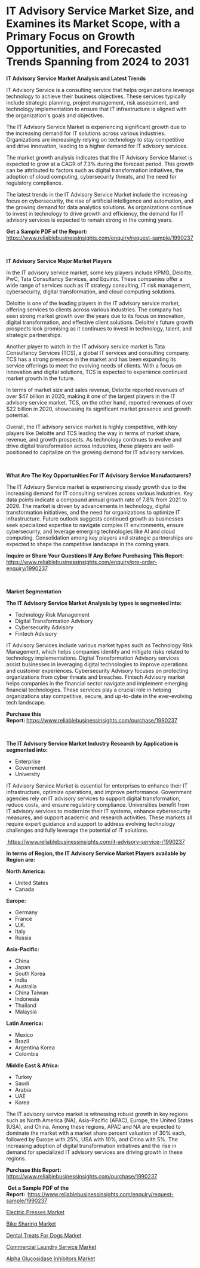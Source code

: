 <p><h1>IT Advisory Service Market Size, and Examines its Market Scope, with a Primary Focus on Growth Opportunities, and Forecasted Trends Spanning from 2024 to 2031</h1></p><p><strong>IT Advisory Service Market Analysis and Latest Trends</strong></p>
<p><p>IT Advisory Service is a consulting service that helps organizations leverage technology to achieve their business objectives. These services typically include strategic planning, project management, risk assessment, and technology implementation to ensure that IT infrastructure is aligned with the organization's goals and objectives.</p><p>The IT Advisory Service Market is experiencing significant growth due to the increasing demand for IT solutions across various industries. Organizations are increasingly relying on technology to stay competitive and drive innovation, leading to a higher demand for IT advisory services.</p><p>The market growth analysis indicates that the IT Advisory Service Market is expected to grow at a CAGR of 7.3% during the forecast period. This growth can be attributed to factors such as digital transformation initiatives, the adoption of cloud computing, cybersecurity threats, and the need for regulatory compliance.</p><p>The latest trends in the IT Advisory Service Market include the increasing focus on cybersecurity, the rise of artificial intelligence and automation, and the growing demand for data analytics solutions. As organizations continue to invest in technology to drive growth and efficiency, the demand for IT advisory services is expected to remain strong in the coming years.</p></p>
<p><strong>Get a Sample PDF of the Report:&nbsp;</strong> <a href="https://www.reliablebusinessinsights.com/enquiry/request-sample/1990237">https://www.reliablebusinessinsights.com/enquiry/request-sample/1990237</a></p>
<p>&nbsp;</p>
<p><strong>IT Advisory Service Major Market Players</strong></p>
<p><p>In the IT advisory service market, some key players include KPMG, Deloitte, PwC, Tata Consultancy Services, and Equinix. These companies offer a wide range of services such as IT strategy consulting, IT risk management, cybersecurity, digital transformation, and cloud computing solutions.</p><p>Deloitte is one of the leading players in the IT advisory service market, offering services to clients across various industries. The company has seen strong market growth over the years due to its focus on innovation, digital transformation, and effective client solutions. Deloitte's future growth prospects look promising as it continues to invest in technology, talent, and strategic partnerships.</p><p>Another player to watch in the IT advisory service market is Tata Consultancy Services (TCS), a global IT services and consulting company. TCS has a strong presence in the market and has been expanding its service offerings to meet the evolving needs of clients. With a focus on innovation and digital solutions, TCS is expected to experience continued market growth in the future.</p><p>In terms of market size and sales revenue, Deloitte reported revenues of over $47 billion in 2020, making it one of the largest players in the IT advisory service market. TCS, on the other hand, reported revenues of over $22 billion in 2020, showcasing its significant market presence and growth potential.</p><p>Overall, the IT advisory service market is highly competitive, with key players like Deloitte and TCS leading the way in terms of market share, revenue, and growth prospects. As technology continues to evolve and drive digital transformation across industries, these players are well-positioned to capitalize on the growing demand for IT advisory services.</p></p>
<p>&nbsp;</p>
<p><strong>What Are The Key Opportunities For IT Advisory Service Manufacturers?</strong></p>
<p><p>The IT Advisory Service market is experiencing steady growth due to the increasing demand for IT consulting services across various industries. Key data points indicate a compound annual growth rate of 7.8% from 2021 to 2026. The market is driven by advancements in technology, digital transformation initiatives, and the need for organizations to optimize IT infrastructure. Future outlook suggests continued growth as businesses seek specialized expertise to navigate complex IT environments, ensure cybersecurity, and leverage emerging technologies like AI and cloud computing. Consolidation among key players and strategic partnerships are expected to shape the competitive landscape in the coming years.</p></p>
<p><strong>Inquire or Share Your Questions If Any Before Purchasing This Report:</strong> <a href="https://www.reliablebusinessinsights.com/enquiry/pre-order-enquiry/1990237">https://www.reliablebusinessinsights.com/enquiry/pre-order-enquiry/1990237</a></p>
<p>&nbsp;</p>
<p><strong>Market Segmentation</strong></p>
<p><strong>The IT Advisory Service Market Analysis by types is segmented into:</strong></p>
<p><ul><li>Technology Risk Management</li><li>Digital Transformation Advisory</li><li>Cybersecurity Advisory</li><li>Fintech Advisory</li></ul></p>
<p><p>IT Advisory Services include various market types such as Technology Risk Management, which helps companies identify and mitigate risks related to technology implementations. Digital Transformation Advisory services assist businesses in leveraging digital technologies to improve operations and customer experiences. Cybersecurity Advisory focuses on protecting organizations from cyber threats and breaches. Fintech Advisory market helps companies in the financial sector navigate and implement emerging financial technologies. These services play a crucial role in helping organizations stay competitive, secure, and up-to-date in the ever-evolving tech landscape.</p></p>
<p><strong>Purchase this Report:&nbsp;</strong><a href="https://www.reliablebusinessinsights.com/purchase/1990237">https://www.reliablebusinessinsights.com/purchase/1990237</a></p>
<p>&nbsp;</p>
<p><strong>The IT Advisory Service Market Industry Research by Application is segmented into:</strong></p>
<p><ul><li>Enterprise</li><li>Government</li><li>University</li></ul></p>
<p><p>IT Advisory Service Market is essential for enterprises to enhance their IT infrastructure, optimize operations, and improve performance. Government agencies rely on IT advisory services to support digital transformation, reduce costs, and ensure regulatory compliance. Universities benefit from IT advisory services to modernize their IT systems, enhance cybersecurity measures, and support academic and research activities. These markets all require expert guidance and support to address evolving technology challenges and fully leverage the potential of IT solutions.</p></p>
<p><a href="https://www.reliablebusinessinsights.com/it-advisory-service-r1990237">&nbsp;https://www.reliablebusinessinsights.com/it-advisory-service-r1990237</a></p>
<p><strong>In terms of Region, the IT Advisory Service Market Players available by Region are:</strong></p>
<p>
    <p> <strong> North America: </strong>
        <ul>
            <li>United States</li>
            <li>Canada</li>
        </ul>
        </p> 
    <p> <strong> Europe: </strong>
        <ul>
            <li>Germany</li>
            <li>France</li>
            <li>U.K.</li>
            <li>Italy</li>
            <li>Russia</li>
        </ul>
        </p> 
    <p> <strong> Asia-Pacific: </strong>
        <ul>
            <li>China</li>
            <li>Japan</li>
            <li>South Korea</li>
            <li>India</li>
            <li>Australia</li>
            <li>China Taiwan</li>
            <li>Indonesia</li>
            <li>Thailand</li>
            <li>Malaysia</li>
        </ul>
        </p> 
    <p> <strong> Latin America: </strong>
        <ul>
            <li>Mexico</li>
            <li>Brazil</li>
            <li>Argentina Korea</li>
            <li>Colombia</li>
        </ul>
        </p> 
    <p> <strong> Middle East & Africa: </strong>
        <ul>
            <li>Turkey</li>
            <li>Saudi</li>
            <li>Arabia</li>
            <li>UAE</li>
            <li>Korea</li>
        </ul>
    </p>
    </p>
<p><p>The IT advisory service market is witnessing robust growth in key regions such as North America (NA), Asia-Pacific (APAC), Europe, the United States (USA), and China. Among these regions, APAC and NA are expected to dominate the market with a market share percent valuation of 30% each, followed by Europe with 25%, USA with 10%, and China with 5%. The increasing adoption of digital transformation initiatives and the rise in demand for specialized IT advisory services are driving growth in these regions.</p></p>
<p><strong>Purchase this Report: </strong><a href="https://www.reliablebusinessinsights.com/purchase/1990237">https://www.reliablebusinessinsights.com/purchase/1990237</a></p>
<p>&nbsp;<strong>Get a Sample PDF of the Report:&nbsp;&nbsp;</strong><a href="https://www.reliablebusinessinsights.com/enquiry/request-sample/1990237">https://www.reliablebusinessinsights.com/enquiry/request-sample/1990237</a></p>
<p><strong></strong></p>
<p><p><a href="https://issuu.com/reportprime-2/docs/electric-presses-market-size-2030.pptx">Electric Presses Market</a></p><p><a href="https://www.linkedin.com/pulse/bike-sharing-market-forecast-global-trends-analysis-from-2024-bcekc">Bike Sharing Market</a></p><p><a href="https://github.com/sydneyHley85/Market-Research-Report-List-1/blob/main/dental-treats-for-dogs-market.md">Dental Treats For Dogs Market</a></p><p><a href="https://github.com/JordyBecker/Market-Research-Report-List-1/blob/main/commercial-laundry-service-market.md">Commercial Laundry Service Market</a></p><p><a href="https://www.linkedin.com/pulse/global-alpha-glucosidase-inhibitors-market-size-expected-reach-gjsmf">Alpha Glucosidase Inhibitors Market</a></p></p>
